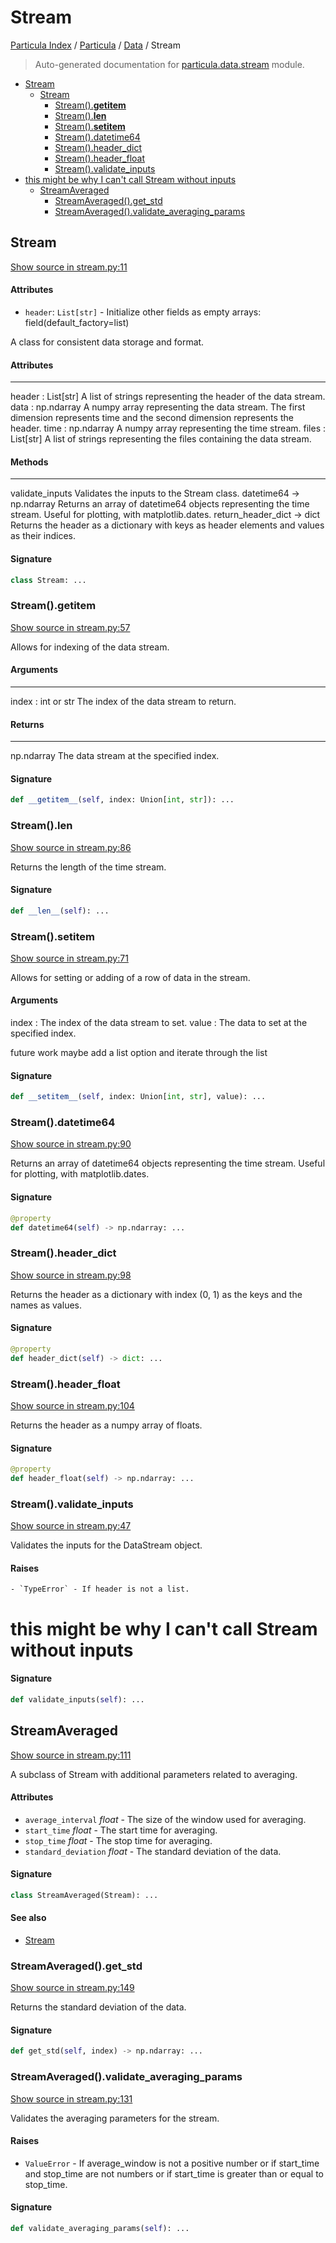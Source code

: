 # Stream

[Particula Index](../../README.md#particula-index) / [Particula](../index.md#particula) / [Data](./index.md#data) / Stream

> Auto-generated documentation for [particula.data.stream](../../../particula/data/stream.py) module.

- [Stream](#stream)
  - [Stream](#stream-1)
    - [Stream().__getitem__](#stream()__getitem__)
    - [Stream().__len__](#stream()__len__)
    - [Stream().__setitem__](#stream()__setitem__)
    - [Stream().datetime64](#stream()datetime64)
    - [Stream().header_dict](#stream()header_dict)
    - [Stream().header_float](#stream()header_float)
    - [Stream().validate_inputs](#stream()validate_inputs)
- [this might be why I can't call Stream without inputs](#this-might-be-why-i-can't-call-stream-without-inputs)
  - [StreamAveraged](#streamaveraged)
    - [StreamAveraged().get_std](#streamaveraged()get_std)
    - [StreamAveraged().validate_averaging_params](#streamaveraged()validate_averaging_params)

## Stream

[Show source in stream.py:11](../../../particula/data/stream.py#L11)

#### Attributes

- `header`: `List[str]` - Initialize other fields as empty arrays: field(default_factory=list)


A class for consistent data storage and format.

#### Attributes

---------
header : List[str]
    A list of strings representing the header of the data stream.
data : np.ndarray
    A numpy array representing the data stream. The first dimension
    represents time and the second dimension represents the header.
time : np.ndarray
    A numpy array representing the time stream.
files : List[str]
    A list of strings representing the files containing the data stream.

#### Methods

-------
validate_inputs
    Validates the inputs to the Stream class.
datetime64 -> np.ndarray
    Returns an array of datetime64 objects representing the time stream.
    Useful for plotting, with matplotlib.dates.
return_header_dict -> dict
    Returns the header as a dictionary with keys as header elements and
    values as their indices.

#### Signature

```python
class Stream: ...
```

### Stream().__getitem__

[Show source in stream.py:57](../../../particula/data/stream.py#L57)

Allows for indexing of the data stream.

#### Arguments

----------
index : int or str
    The index of the data stream to return.

#### Returns

-------
np.ndarray
    The data stream at the specified index.

#### Signature

```python
def __getitem__(self, index: Union[int, str]): ...
```

### Stream().__len__

[Show source in stream.py:86](../../../particula/data/stream.py#L86)

Returns the length of the time stream.

#### Signature

```python
def __len__(self): ...
```

### Stream().__setitem__

[Show source in stream.py:71](../../../particula/data/stream.py#L71)

Allows for setting or adding of a row of data in the stream.

#### Arguments

index : The index of the data stream to set.
value : The data to set at the specified index.

future work maybe add a list option and iterate through the list

#### Signature

```python
def __setitem__(self, index: Union[int, str], value): ...
```

### Stream().datetime64

[Show source in stream.py:90](../../../particula/data/stream.py#L90)

Returns an array of datetime64 objects representing the time stream.
Useful for plotting, with matplotlib.dates.

#### Signature

```python
@property
def datetime64(self) -> np.ndarray: ...
```

### Stream().header_dict

[Show source in stream.py:98](../../../particula/data/stream.py#L98)

Returns the header as a dictionary with index (0, 1) as the keys
and the names as values.

#### Signature

```python
@property
def header_dict(self) -> dict: ...
```

### Stream().header_float

[Show source in stream.py:104](../../../particula/data/stream.py#L104)

Returns the header as a numpy array of floats.

#### Signature

```python
@property
def header_float(self) -> np.ndarray: ...
```

### Stream().validate_inputs

[Show source in stream.py:47](../../../particula/data/stream.py#L47)

Validates the inputs for the DataStream object.

#### Raises

    - `TypeError` - If header is not a list.
# this might be why I can't call Stream without inputs

#### Signature

```python
def validate_inputs(self): ...
```



## StreamAveraged

[Show source in stream.py:111](../../../particula/data/stream.py#L111)

A subclass of Stream with additional parameters related to averaging.

#### Attributes

- `average_interval` *float* - The size of the window used for averaging.
- `start_time` *float* - The start time for averaging.
- `stop_time` *float* - The stop time for averaging.
- `standard_deviation` *float* - The standard deviation of the data.

#### Signature

```python
class StreamAveraged(Stream): ...
```

#### See also

- [Stream](#stream)

### StreamAveraged().get_std

[Show source in stream.py:149](../../../particula/data/stream.py#L149)

Returns the standard deviation of the data.

#### Signature

```python
def get_std(self, index) -> np.ndarray: ...
```

### StreamAveraged().validate_averaging_params

[Show source in stream.py:131](../../../particula/data/stream.py#L131)

Validates the averaging parameters for the stream.

#### Raises

- `ValueError` - If average_window is not a positive number or if
start_time and stop_time are not numbers or if start_time is
greater than or equal to stop_time.

#### Signature

```python
def validate_averaging_params(self): ...
```